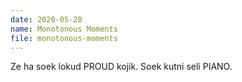 ```yaml
---
date: 2020-05-28
name: Monotonous Moments
file: monotonous-moments
---
```


Ze ha soek lokud PROUD kojik. Soek kutni seli PIANO.